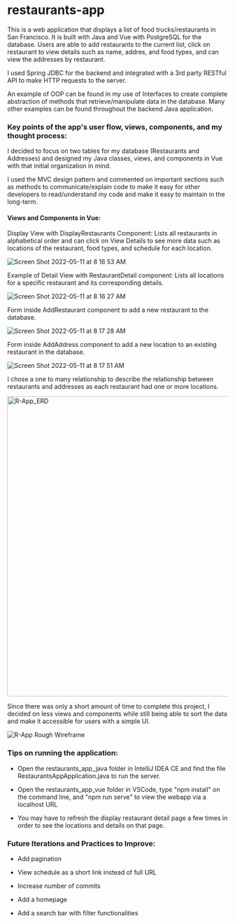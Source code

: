 # restaurants-app

This is a web application that displays a list of food trucks/restaurants in San Francisco. It is built with Java and Vue with PostgreSQL for the database. Users are able to add restaurants to the current list, click on restaurant to view details such as name, addres, and food types, and can view the addresses by restaurant.

I used Spring JDBC for the backend and integrated with a 3rd party RESTful API to make HTTP requests to the server. 

An example of OOP can be found in my use of Interfaces to create complete abstraction of methods that retrieve/manipulate data in the database. Many other examples can be found throughout the backend Java application.

<h3>Key points of the app's user flow, views, components, and my thought process:</h3>

I decided to focus on two tables for my database (Restaurants and Addresses) and designed my Java classes, views, and components in Vue with that initial organization in mind.

I used the MVC design pattern and commented on important sections such as methods to communicate/explain code to make it easy for other developers to read/understand my code and make it easy to maintain in the long-term. 

<h4>Views and Components in Vue:</h4>

Display View with DisplayRestaurants Component: Lists all restaurants in alphabetical order and can click on View Details to see more data such as locations of the restaurant, food types, and schedule for each location.

![Screen Shot 2022-05-11 at 8 16 53 AM](https://user-images.githubusercontent.com/101483745/167886395-6722f657-18b3-4be3-a372-3abcad48ed68.png)

Example of Detail View with RestaurantDetail component: Lists all locations for a specific restaurant and its corresponding details.

![Screen Shot 2022-05-11 at 8 16 27 AM](https://user-images.githubusercontent.com/101483745/167886420-548459f6-bfd0-467a-802d-6a34e607ab0a.png)

Form inside AddRestaurant component to add a new restaurant to the database.

![Screen Shot 2022-05-11 at 8 17 28 AM](https://user-images.githubusercontent.com/101483745/167886693-da199724-c8e4-4b2b-b552-aa133d8659db.png)

Form inside AddAddress component to add a new location to an existing restaurant in the database.

![Screen Shot 2022-05-11 at 8 17 51 AM](https://user-images.githubusercontent.com/101483745/167886731-f99bcf21-d0ed-46c4-a21a-4b36066bddae.png)

I chose a one to many relationship to describe the relationship between restaurants and addresses as each restaurant had one or more locations.

<img width="685" alt="R-App_ERD" src="https://user-images.githubusercontent.com/101483745/167368479-a271a18e-30f7-4b7c-8048-7d5a26cd876c.png">

Since there was only a short amount of time to complete this project, I decided on less views and components while still being able to sort the data and make it accessible for users with a simple UI.

![R-App Rough Wireframe](https://user-images.githubusercontent.com/101483745/167884880-0cc323b4-6b44-4255-a776-50c6d6a7b892.jpg)

<h3>Tips on running the application:</h3>

- Open the restaurants_app_java folder in IntelliJ IDEA CE and find the file RestaurantsAppApplication.java to run the server.

- Open the restaurants_app_vue folder in VSCode, type "npm install" on the command line, and "npm run serve" to view the webapp via a localhost URL

- You may have to refresh the display restaurant detail page a few times in order to see the locations and details on that page.

<h3>Future Iterations and Practices to Improve:</h3>

- Add pagination

- View schedule as a short link instead of full URL

- Increase number of commits

- Add a homepage

- Add a search bar with filter functionalities 
